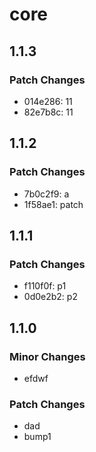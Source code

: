 # core

## 1.1.3

### Patch Changes

- 014e286: 11
- 82e7b8c: 11

## 1.1.2

### Patch Changes

- 7b0c2f9: a
- 1f58ae1: patch

## 1.1.1

### Patch Changes

- f110f0f: p1
- 0d0e2b2: p2

## 1.1.0

### Minor Changes

- efdwf

### Patch Changes

- dad
- bump1
